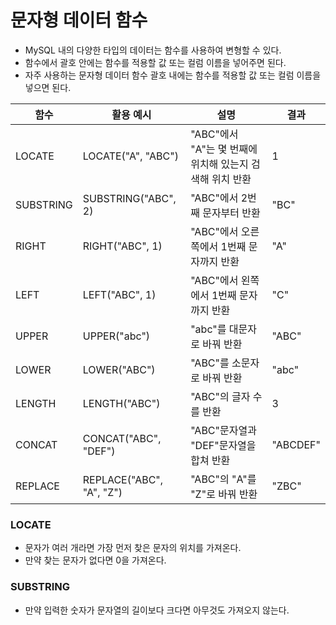 # 문자형 데이터 함수
- MySQL 내의 다양한 타입의 데이터는 함수를 사용하여 변형할 수 있다.
- 함수에서 괄호 안에는 함수를 적용할 값 또는 컬럼 이름을 넣어주면 된다.
- 자주 사용하는 문자형 데이터 함수 괄호 내에는 함수를 적용할 값 또는 컬럼 이름을 넣으면 된다.

함수 | 활용 예시 | 설명 | 결과
-- | -- | -- | --
LOCATE | LOCATE("A", "ABC") | "ABC"에서 "A"는 몇 번째에 위치해 있는지 검색해 위치 반환 | 1
SUBSTRING | SUBSTRING("ABC", 2) | "ABC"에서 2번째 문자부터 반환 | "BC"
RIGHT | RIGHT("ABC", 1) | "ABC"에서 오른쪽에서 1번째 문자까지 반환 | "A"
LEFT | LEFT("ABC", 1) | "ABC"에서 왼쪽에서 1번째 문자까지 반환 | "C"
UPPER | UPPER("abc") | "abc"를 대문자로 바꿔 반환 | "ABC"
LOWER | LOWER("ABC") | "ABC"를 소문자로 바꿔 반환 | "abc"
LENGTH | LENGTH("ABC") | "ABC"의 글자 수를 반환 | 3
CONCAT | CONCAT("ABC", "DEF") | "ABC"문자열과 "DEF"문자열을 합쳐 반환 | "ABCDEF"
REPLACE | REPLACE("ABC", "A", "Z") | "ABC"의 "A"를 "Z"로 바꿔 반환 | "ZBC"

### LOCATE
- 문자가 여러 개라면 가장 먼저 찾은 문자의 위치를 가져온다.
- 만약 찾는 문자가 없다면 0을 가져온다.

### SUBSTRING
- 만약 입력한 숫자가 문자열의 길이보다 크다면 아무것도 가져오지 않는다.
